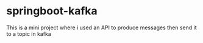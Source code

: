 # springboot-kafka

This is a mini project where i used an API to produce messages then send it to a topic in kafka
